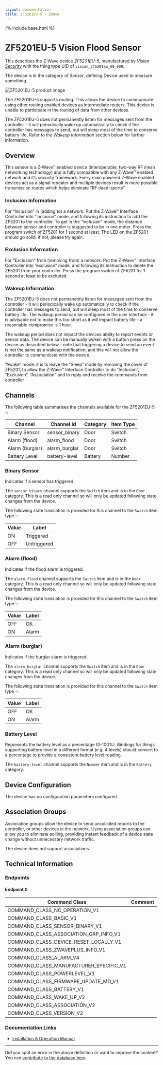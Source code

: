 ```yaml
---
layout: documentation
title: ZF5201EU-5 - ZWave
---
```


{% include base.html %}

# ZF5201EU-5 Vision Flood Sensor
This describes the Z-Wave device *ZF5201EU-5*, manufactured by *[Vision Security](http://www.visionsecurity.com.tw/)* with the thing type UID of ```vision_zf5201eu_00_000```.

The device is in the category of *Sensor*, defining Device used to measure something.

![ZF5201EU-5 product image](https://www.cd-jackson.com/zwave_device_uploads/849/849_default.png)


The ZF5201EU-5 supports routing. This allows the device to communicate using other routing enabled devices as intermediate routers.  This device is unable to participate in the routing of data from other devices.

The ZF5201EU-5 does not permanently listen for messages sent from the controller - it will periodically wake up automatically to check if the controller has messages to send, but will sleep most of the time to conserve battery life. Refer to the *Wakeup Information* section below for further information.

## Overview

This sensor is a Z-Wave™ enabled device (interoperable, two-way RF mesh networking technology) and is fully compatible with any Z-Wave™ enabled network and it’s security framework. Every main powered Z-Wave enabled devices act as a signal repeater and multiple devices result in more possible transmission routes which helps eliminate “RF dead-sports”

### Inclusion Information

For “Inclusion” in (adding to) a network: Put the Z-Wave™ Interface Controller into “inclusion” mode, and following its instruction to add the ZF5201 to the controller. To get in the “inclusion” mode, the distance between sensor and controller is suggested to be in one meter. Press the program switch of ZF5201 for 1 second at least. The LED on the ZF5201 should go solid, if not, please try again.

### Exclusion Information

For “Exclusion” from (removing from) a network: Put the Z-Wave™ Interface Controller into “exclusion” mode, and following its instruction to delete the ZF5201 from your controller. Press the program switch of ZF5201 for 1 second at least to be excluded.

### Wakeup Information

The ZF5201EU-5 does not permanently listen for messages sent from the controller - it will periodically wake up automatically to check if the controller has messages to send, but will sleep most of the time to conserve battery life. The wakeup period can be configured in the user interface - it is advisable not to make this too short as it will impact battery life - a reasonable compromise is 1 hour.

The wakeup period does not impact the devices ability to report events or sensor data. The device can be manually woken with a button press on the device as described below - note that triggering a device to send an event is not the same as a wakeup notification, and this will not allow the controller to communicate with the device.


”Awake” mode: it is to leave the “Sleep” mode by removing the cover of ZF5201, to allow the Z-Wave™ Interface Controller to do “Inclusion”, “Exclusion”, “Association” and to reply and receive the commands from controller

## Channels

The following table summarises the channels available for the ZF5201EU-5 -:

| Channel | Channel Id | Category | Item Type |
|---------|------------|----------|-----------|
| Binary Sensor | sensor_binary | Door | Switch | 
| Alarm (flood) | alarm_flood | Door | Switch | 
| Alarm (burglar) | alarm_burglar | Door | Switch | 
| Battery Level | battery-level | Battery | Number |

### Binary Sensor

Indicates if a sensor has triggered.

The ```sensor_binary``` channel supports the ```Switch``` item and is in the ```Door``` category. This is a read only channel so will only be updated following state changes from the device.

The following state translation is provided for this channel to the ```Switch``` item type -:

| Value | Label     |
|-------|-----------|
| ON | Triggered |
| OFF | Untriggered |

### Alarm (flood)

Indicates if the flood alarm is triggered.

The ```alarm_flood``` channel supports the ```Switch``` item and is in the ```Door``` category. This is a read only channel so will only be updated following state changes from the device.

The following state translation is provided for this channel to the ```Switch``` item type -:

| Value | Label     |
|-------|-----------|
| OFF | OK |
| ON | Alarm |

### Alarm (burglar)

Indicates if the burglar alarm is triggered.

The ```alarm_burglar``` channel supports the ```Switch``` item and is in the ```Door``` category. This is a read only channel so will only be updated following state changes from the device.

The following state translation is provided for this channel to the ```Switch``` item type -:

| Value | Label     |
|-------|-----------|
| OFF | OK |
| ON | Alarm |

### Battery Level

Represents the battery level as a percentage (0-100%). Bindings for things supporting battery level in a different format (e.g. 4 levels) should convert to a percentage to provide a consistent battery level reading.

The ```battery-level``` channel supports the ```Number``` item and is in the ```Battery``` category.



## Device Configuration

The device has no configuration parameters configured.

## Association Groups

Association groups allow the device to send unsolicited reports to the controller, or other devices in the network. Using association groups can allow you to eliminate polling, providing instant feedback of a device state change without unnecessary network traffic.

The device does not support associations.
## Technical Information

### Endpoints

#### Endpoint 0

| Command Class | Comment |
|---------------|---------|
| COMMAND_CLASS_NO_OPERATION_V1| |
| COMMAND_CLASS_BASIC_V1| |
| COMMAND_CLASS_SENSOR_BINARY_V1| |
| COMMAND_CLASS_ASSOCIATION_GRP_INFO_V1| |
| COMMAND_CLASS_DEVICE_RESET_LOCALLY_V1| |
| COMMAND_CLASS_ZWAVEPLUS_INFO_V1| |
| COMMAND_CLASS_ALARM_V4| |
| COMMAND_CLASS_MANUFACTURER_SPECIFIC_V1| |
| COMMAND_CLASS_POWERLEVEL_V1| |
| COMMAND_CLASS_FIRMWARE_UPDATE_MD_V1| |
| COMMAND_CLASS_BATTERY_V1| |
| COMMAND_CLASS_WAKE_UP_V2| |
| COMMAND_CLASS_ASSOCIATION_V2| |
| COMMAND_CLASS_VERSION_V2| |

### Documentation Links

* [Installation & Operation Manual](https://www.cd-jackson.com/zwave_device_uploads/849/ZF-5201-5-20150515.pdf)

---

Did you spot an error in the above definition or want to improve the content?
You can [contribute to the database here](http://www.cd-jackson.com/index.php/zwave/zwave-device-database/zwave-device-list/devicesummary/849).
